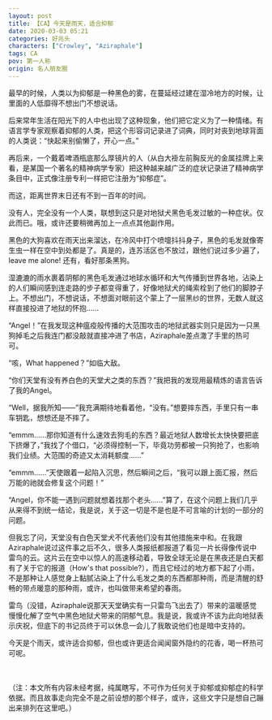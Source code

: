 ```yaml
---
layout: post
title: 【CA】今天是雨天，适合抑郁
date: 2020-03-03 05:21
categories: 好兆头
characters: ["Crowley", "Aziraphale"]
tags: CA
pov: 第一人称
origin: 名人朋友圈
---
```


最早的时候，人类以为抑郁是一种黑色的雾，在蔓延经过建在湿冷地方的时候，让里面的人低靡得不想出门不想说话。

后来常年生活在阳光下的人中也出现了这种现象，他们把它定义为了一种情绪。有语言学专家观察着抑郁的人类，把这个形容词记录进了词典，同时对丧到地球背面的人类说：“快起来别偷懒了，开心一点。”

再后来，一个戴着啤酒瓶底那么厚镜片的人（从白大褂左前胸反光的金属挂牌上来看，是某国一个著名的精神病学专家）把这种越来越广泛的症状记录进了精神病学条目中，正式像注册专利一样把它注册为“抑郁症”。

而这，距离世界末日还有不到一百年的时间。

没有人，完全没有一个人类，联想到这只是对地狱犬黑色毛发过敏的一种症状。仅此而已。哦，或许还要稍微再加上一点点其他副作用。

黑色的大狗喜欢在雨天出来溜达，在冷风中打个喷嚏抖抖身子，黑色的毛发就像寄生虫一样在空中到处都是了。真是的，连苏活区也不放过，跟他们说过多少遍了，leave me alone! 还有，看好那条黑狗。

湿漉漉的雨水裹着阴郁的黑色毛发通过地球水循环和大气传播到世界各地，沾染上的人们瞬间感到连走路的步子都变得重了，好像地狱犬的绳索栓到了他们的脚脖子上。不想出门，不想说话，不想面对眼前这个蒙上了一层黑纱的世界，无数人就这样直接投进了地狱的怀抱……

“Angel！”在我发现这种瘟疫般传播的大范围攻击的地狱武器实则只是因为一只黑狗掉毛之后我连门都没敲就直接冲进了书店，Aziraphale差点潵了手里的热可可。

“咳，What happened？”如临大敌。

“你们天堂有没有养白色的天堂犬之类的东西？”我把我的发现用最精炼的语言告诉了我的Angel。

“Well，据我所知——”我充满期待地看着他，“没有。”想要摔东西，手里只有一串车钥匙，想想还是不摔了。

“emmm……那你知道有什么速效去狗毛的东西？最近地狱人数增长太快快要把底下挤爆了，”我找了个借口，“必须得控制一下，毕竟功劳都被一只狗抢了，也影响我们业绩。大范围的奇迹又太消耗额度……”

“emmm……”天使跟着一起陷入沉思，然后瞬间之后，“我可以跟上面汇报，然后万能的祂就会修复这个问题！”

“Angel，你不能一遇到问题就想着找那个老头……”算了，在这个问题上我们几乎从来得不到统一结论，我是说，关于这一切是不是也是不可言喻的计划的一部分的问题。

但我忘了问，天堂没有白色天堂犬不代表他们没有其他措施来中和。在我跟Aziraphale说过这件事之后不久，很多人类报纸都报道了看见一片长得像传说中雷鸟的云。这片云在空中以惊人的高速移动着，导致全球无论是在黑夜还是白天都有了关于它的报道（How's that possible?），而且它经过的地方都下起了小雨，不是那种让人感觉身上黏腻沾染上了什么毛发之类的东西都那种雨，而是清醒的舒畅的带点暖意的那种雨，或许，也叫做带来希望的春雨。

雷鸟（没错，Aziraphale说那天天堂确实有一只雷鸟飞出去了）带来的温暖感觉慢慢化解了空气中黑色地狱犬带来的阴郁气息。我是说，我或许不该为此向地狱表示庆祝，但底下的书记员终于可以休息一会儿了我敢说他们也是暗中支持的。

今天是个雨天，或许适合抑郁，但也或许更适合闻闻窗外隐约的花香，喝一杯热可可呢。


<br><br>
（注：本文所有内容未经考据，纯属瞎写，不可作为任何关于抑郁或抑郁症的科学依据。而且故事走向完全不是之前设想的那个样子，或许，这些文字只是想自己蹦出来排列在这里吧。）

